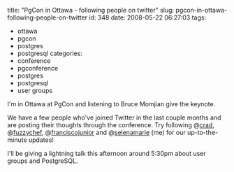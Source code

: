 title: "PgCon in Ottawa - following people on twitter"
slug: pgcon-in-ottawa-following-people-on-twitter
id: 348
date: 2008-05-22 06:27:03
tags: 
- ottawa
- pgcon
- postgres
- postgresql
categories: 
- conference
- pgconference
- postgres
- postgresql
- user groups

I'm in Ottawa at PgCon and listening to Bruce Momjian give the keynote.

We have a few people who've joined Twitter in the last couple months and are posting their thoughts through the conference.  Try following @[crad](http://www.twitter.com/crad), @[fuzzychef](http://www.twitter.com/fuzzychef), @[franciscojunior](http://www.twitter.com/franciscojunior) and @[selenamarie](http://www.twitter.com/selenamarie) (me) for our up-to-the-minute updates!

I'll be giving a lightning talk this afternoon around 5:30pm about user groups and PostgreSQL. 
